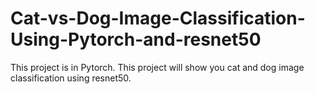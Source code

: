 # Cat-vs-Dog-Image-Classification-Using-Pytorch-and-resnet50
This project is in Pytorch. This project will show you cat and dog image classification using resnet50.
